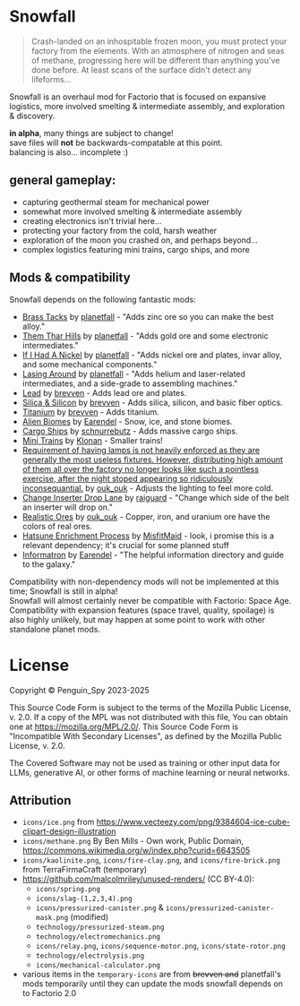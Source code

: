# Snowfall
> Crash-landed on an inhospitable frozen moon, you must protect your factory from the elements. With an atmosphere of nitrogen and seas of methane, progressing here will be different than anything you've done before. At least scans of the surface didn't detect any lifeforms...

Snowfall is an overhaul mod for Factorio that is focused on expansive logistics, more involved smelting & intermediate assembly, and exploration & discovery.

**in alpha**, many things are subject to change!  
save files will **not** be backwards-compatable at this point.  
balancing is also... incomplete :)

## general gameplay:
- capturing geothermal steam for mechanical power
- somewhat more involved smelting & intermediate assembly
- creating electronics isn't trivial here...
- protecting your factory from the cold, harsh weather
- exploration of the moon you crashed on, and perhaps beyond...
- complex logistics featuring mini trains, cargo ships, and more

## Mods & compatibility
Snowfall depends on the following fantastic mods:
- [Brass Tacks](https://mods.factorio.com/mod/BrassTacks) by [planetfall](https://mods.factorio.com/user/planetfall) - "Adds zinc ore so you can make the best alloy."
- [Them Thar Hills](https://mods.factorio.com/mod/ThemTharHills) by [planetfall](https://mods.factorio.com/user/planetfall) - "Adds gold ore and some electronic intermediates."
- [If I Had A Nickel](https://mods.factorio.com/mod/IfNickel) by [planetfall](https://mods.factorio.com/user/planetfall) - "Adds nickel ore and plates, invar alloy, and some mechanical components."
- [Lasing Around](https://mods.factorio.com/mod/LasingAround) by [planetfall](https://mods.factorio.com/user/planetfall) - "Adds helium and laser-related intermediates, and a side-grade to assembling machines."
- [Lead](https://mods.factorio.com/mod/bzlead) by [brevven](https://mods.factorio.com/user/brevven) - Adds lead ore and plates.
- [Silica & Silicon](https://mods.factorio.com/mod/bzsilicon) by [brevven](https://mods.factorio.com/user/brevven) - Adds silica, silicon, and basic fiber optics.
- [Titanium](https://mods.factorio.com/mod/bztitanium) by [brevven](https://mods.factorio.com/user/brevven) - Adds titanium.
- [Alien Biomes](https://mods.factorio.com/mod/alien-biomes) by [Earendel](https://mods.factorio.com/user/Earendel) - Snow, ice, and stone biomes.
- [Cargo Ships](https://mods.factorio.com/mod/cargo-ships) by [schnurrebutz](https://mods.factorio.com/user/schnurrebutz) - Adds massive cargo ships.
- [Mini Trains](https://mods.factorio.com/mod/Mini_Trains) by [Klonan](https://mods.factorio.com/user/Klonan) - Smaller trains!
- [Requirement of having lamps is not heavily enforced as they are generally the most useless fixtures. However, distributing high amount of them all over the factory no longer looks like such a pointless exercise, after the night stoped appearing so ridiculously inconsequantial.](https://mods.factorio.com/mod/Rohlinheatagtmuf_Hdhaotaotfnllsape-atnsasri) by [ouk_ouk](https://mods.factorio.com/user/ouk_ouk) - Adjusts the lighting to feel more cold.
- [Change Inserter Drop Lane](https://mods.factorio.com/mod/ChangeInserterDropLane) by [raiguard](https://mods.factorio.com/user/raiguard) - "Change which side of the belt an inserter will drop on."
- [Realistic Ores](https://mods.factorio.com/mod/RealisticOres) by [ouk_ouk](https://mods.factorio.com/user/ouk_ouk) - Copper, iron, and uranium ore have the colors of real ores.
- [Hatsune Enrichment Process](https://mods.factorio.com/mod/hatsune-enrichment-process) by [MisfitMaid](https://mods.factorio.com/user/MisfitMaid) - look, i promise this is a relevant dependency; it's crucial for some planned stuff
- [Informatron](https://mods.factorio.com/mod/informatron) by [Earendel](https://mods.factorio.com/user/Earendel) - "The helpful information directory and guide to the galaxy."

Compatibility with non-dependency mods will not be implemented at this time; Snowfall is still in alpha!  
Snowfall will almost certainly never be compatible with Factorio: Space Age. Compatibility with expansion features (space travel, quality, spoilage) is also highly unlikely, but may happen at some point to work with other standalone planet mods.

# License
Copyright © Penguin_Spy 2023-2025

This Source Code Form is subject to the terms of the Mozilla Public
License, v. 2.0. If a copy of the MPL was not distributed with this
file, You can obtain one at https://mozilla.org/MPL/2.0/.
This Source Code Form is "Incompatible With Secondary Licenses", as
defined by the Mozilla Public License, v. 2.0.

The Covered Software may not be used as training or other input data
for LLMs, generative AI, or other forms of machine learning or neural
networks.

## Attribution
- `icons/ice.png` from https://www.vecteezy.com/png/9384604-ice-cube-clipart-design-illustration
- `icons/methane.png` By Ben Mills - Own work, Public Domain, https://commons.wikimedia.org/w/index.php?curid=6643505
- `icons/kaolinite.png`, `icons/fire-clay.png`, and `icons/fire-brick.png` from TerraFirmaCraft (temporary)
- https://github.com/malcolmriley/unused-renders/  (CC BY-4.0):
  - `icons/spring.png`
  - `icons/slag-(1,2,3,4).png`
  - `icons/pressurized-canister.png` & `icons/pressurized-canister-mask.png` (modified)
  - `technology/pressurized-steam.png`
  - `technology/electromechanics.png`
  - `icons/relay.png`, `icons/sequence-motor.png`, `icons/state-rotor.png`
  - `technology/electrolysis.png`
  - `icons/mechanical-calculator.png`
- various items in the `temporary-icons` are from ~~brevven and~~ planetfall's mods temporarily until they can update the mods
  snowfall depends on to Factorio 2.0

